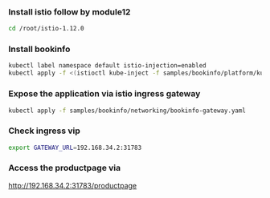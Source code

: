 ### Install istio follow by module12

```sh
cd /root/istio-1.12.0
```

### Install bookinfo

```sh
kubectl label namespace default istio-injection=enabled
kubectl apply -f <(istioctl kube-inject -f samples/bookinfo/platform/kube/bookinfo.yaml)
```

### Expose the application via istio ingress gateway

```sh
kubectl apply -f samples/bookinfo/networking/bookinfo-gateway.yaml
```

### Check ingress vip

```sh
export GATEWAY_URL=192.168.34.2:31783
```

### Access the productpage via

http://192.168.34.2:31783/productpage
